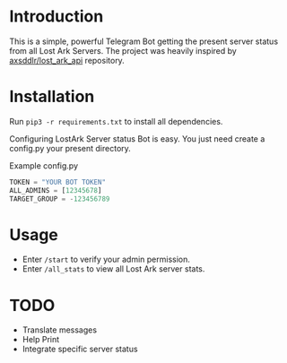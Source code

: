 # Introduction
This is a simple, powerful Telegram Bot getting the present server status from all Lost Ark Servers.
The project was heavily inspired by [axsddlr/lost_ark_api](https://github.com/axsddlr/lost_ark_api) repository.

# Installation
Run `pip3 -r requirements.txt` to install all dependencies.

Configuring LostArk Server status Bot is easy. You just need create a config.py your present directory.

Example config.py

```python
TOKEN = "YOUR BOT TOKEN"
ALL_ADMINS = [12345678] 
TARGET_GROUP = -123456789
```
# Usage
* Enter `/start` to verify your admin permission. 
* Enter `/all_stats` to view all Lost Ark server stats.

# TODO
* Translate messages
* Help Print
* Integrate specific server status